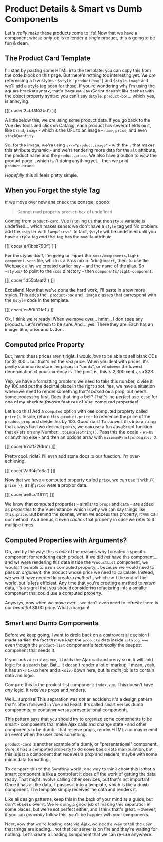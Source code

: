 # Product Details & Smart vs Dumb Components

Let's *really* make these products come to life! Now that we have a component whose
*only* job is to render a *single* product, this is going to be fun & clean.

## The Product Card Template

I'll start by pasting some HTML into the template: you can copy this from
the code block on this page. But there's nothing too interesting yet. We *are*
referencing a few styles - `$style['product-box']` and `$style.image` and we'll
add a `style` tag soon for those. If you're wondering why I'm using the square
bracket syntax, that's because JavaScript doesn't like dashes with the object
property syntax: you can't say `$style.product-box`... which, yes, is annoying.

[[[ code('2cbf3102bd') ]]]

A little below this, we *are* using some product data. If you go back to the Vue
dev tools and click on Catalog, each product has several fields on it, like
`brand`, `image` - which is the URL to an image - `name`, `price`, and even
`stockQuantity`.

So, for the image, we're using `src="product.image"` - with the `:` that makes this
attribute dynamic - and we're rendering more data for the `alt` attribute, the
product name and the `product.price`. We also have a button to *view* the product
page... which isn't doing anything yet... then we print `product.brand`.

*Hopefully* this all feels pretty simple.

## When you Forget the style Tag

If we move over now and check the console, ooooo:

> Cannot read property `product-box` of undefined

Coming from `product-card`. Vue is telling us that the `$style` variable is
undefined... which makes sense: we don't have a `style` tag yet! No problem:
add the `<style>` with `lang="scss"`. In fact, `$style` will be undefined until
you have a `style` tag *and* that tag has the `module` attribute.

[[[ code('e41bbb793f') ]]]

For the styles itself, I'm going to import this `scss/components/light-component.scss`
file, which is a Sass mixin. Add `@import`, then, to use the Webpack alias we
created earlier, say `~` and the name of the alias. So `~styles/` to point to
the `scss` directory - then `components/light-component`.

[[[ code('1d55bfaaf2') ]]]

Excellent! Now that we've done the hard work, I'll paste in a few more styles.
This adds the `.product-box` and `.image` classes that correspond with the `$style`
code in the template.

[[[ code('ca50f02fc1') ]]]

Ok, I think we're ready! When we move over... hmm... I don't see any products.
Let's refresh to be sure. And... yes! There they are! Each has an image, title,
price and button.

## Computed price Property

But, hmm: these prices aren't right. I would *love* to be able to sell blank
CDs for $1,300... but that's not the *real* price. When you deal with prices,
it's pretty common to store the prices in "cents", or whatever the lowest
denomination of your currency is. The point is, this is 2,300 cents, so $23.

Yep, we have a formatting problem: we need to take this number, divide
it by 100 and put the decimal place in the right spot. Yes, we have a situation
where we need to render something that's *based* on a prop, but needs some
*processing* first. Does that ring a bell? That's the *perfect* use-case
for one of my absolute *favorite* features of Vue: computed properties!

Let's do this! Add a `computed` option with one computed property called
`price()`. Inside, return `this.product.price` - to reference the price of the
`product` `prop` and divide this by 100. Good start! To convert this into a
string that always has two decimal points, we can use a fun JavaScript function
that exists on any Number: `.toLocaleString()`. Pass this the locale - `en-US` or
anything else - and then an options array with `minimumFractionDigits: 2`.

[[[ code('97cff3269b') ]]]

Pretty cool, right? I'll even add some docs to our function. I'm over-achieving!

[[[ code('7a3f4cfe6a') ]]]

Now that we have a computed property called `price`, we can use it with
`{{ price }}`, as *if* `price` were a prop or data.

[[[ code('ae9cc11811') ]]]

We know that computed properties - similar to `props` and `data` - are added as
*properties* to the Vue instance, which is why we can say things like `this.price`.
But behind the scenes, when we access this property, it will call our method. As
a bonus, it even *caches* that property in case we refer to it multiple times.

## Computed Properties with Arguments?

Oh, and by the way: this is *one* of the reasons why I created a specific component
for rendering each product. If we did *not* have this component... and we were
rendering this data inside the `ProductList` component, we wouldn't be able to
use a computed property... because we would need to pass an *argument*: the product
whose price we need to calculate. Instead, we would have needed to create a
*method*... which isn't the end of the world, but is less efficient. Any time that
you're creating a method to *return* data, it's a signal that you should considering
refactoring into a smaller component that could use a computed property.

Anyways, now when we move over... we don't even need to refresh: there is our
*beautiful* 30.00 price. What a bargain!

## Smart and Dumb Components

Before we keep going, I want to circle back on a controversial decision I made
earlier: the fact that we kept the `products` data inside `catalog.vue` even
though the `product-list` component is *technically* the deepest component that
needs it.

If you look at `catalog.vue`, it holds the Ajax call and pretty soon it will
hold logic for a search bar. But... it doesn't render a lot of markup. I mean,
yeah, it has an `<h1>` up here and a `<div>` down here, but its *main* job is
to contain data and logic.

Compare this to the product-list component: `index.vue`. This doesn't have *any*
logic! It receives props and renders.

Well... surprise! This separation was *not* an accident: it's a design pattern
that's often followed in Vue and React. It's called smart versus dumb components,
or container versus presentational components.

This pattern says that you should try to organize some components to be smart -
components that make Ajax calls and change state - and other components to be
dumb - that receive props, render HTML and maybe emit an event when the user does
something.

`product-card` is another example of a dumb, or "presentational" component. Sure,
it has a computed property to do some basic data manipulation, but this is just
a component that receives a prop and renders, maybe with some minor data
formatting.

To compare this to the Symfony world, one way to think about this is that a smart
component is like a controller: it does *all* the work of getting the data ready.
That might involve calling other services, but that's not important. Once it has
all the data, it passes it into a template, which is like a dumb component. The
template simply receives the data and renders it.

Like all design patterns, keep this in the back of your mind as a guide, but don't
obsess over it. We're doing a good job of making this separation in some places,
but we're not perfect either, and I think that's great. However, if you can
*generally* follow this, you'll be happier with your components.

Next, now that we're loading data via Ajax, we need a way to tell the *user*
that things are loading... not that our server is on fire and they're waiting for
nothing. Let's create a Loading component that we can re-use anywhere.
